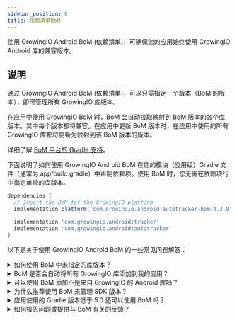 ```yaml
---
sidebar_position: 6
title: 依赖清单BoM
---
```


使用 GrowingIO Android BoM (依赖清单)，可确保您的应用始终使用 GrowingIO Android 库的兼容版本。

## 说明
通过 GrowingIO Android BoM (依赖清单)，可以只需指定一个版本（BoM 的版本），即可管理所有 GrowingIO 库版本。

在应用中使用 GrowingIO BoM 时，BoM 会自动拉取映射到 BoM 版本的各个库版本。其中每个版本都将兼容。在应用中更新 BoM 版本时，在应用中使用的所有 GrowingIO 库都将更新为映射到该 BoM 版本的版本。

详细了解 [BoM 平台的 Gradle 支持](https://docs.gradle.org/4.6-rc-1/userguide/managing_transitive_dependencies.html#sec:bom_import)。

下面说明了如何使用 GrowingIO Android BoM 在您的模块（应用级）Gradle 文件（通常为 app/build.gradle）中声明依赖项。使用 BoM 时，您无需在依赖项行中指定单独的库版本。

```groovy
dependencies {
  // Import the BoM for the GrowingIO platform
  implementation platform('com.growingio.android:autotracker-bom:4.3.0')

  implementation 'com.growingio.android:tracker'
  implementation 'com.growingio.android:autotracker'
}
```

以下是关于使用 GrowingIO Android BoM 的一些常见问题解答：

<details>
  <summary>如何使用 BoM 中未指定的库版本？</summary>

可以在库的依赖中指定所需要的库版本号,如下。但不建议指定BoM中的版本号。

```groovy
dependencies {
  // Import the BoM for the GrowingIO platform
  implementation platform('com.growingio.android:autotracker-bom:4.3.0')

  implementation 'com.growingio.android:autotracker:4.3.0'
}
```
</details>

<details>
  <summary>BoM 是否会自动将所有 GrowingIO 库添加到我的应用？</summary>

不会。要在真正添加和使用对应库时，必须在模块（应用级）Gradle 文件（通常为 `app/build.gradle`）中将每个库声明为单独的依赖项行。
使用 BoM 可确保您应用中的任何 GrowingIO 库版本都兼容，但 BoM 并不会真正将这些 GrowingIO 库添加到您的应用。
</details>

<details>
  <summary>可以使用 BoM 添加不是来自 GrowingIO 的 Android 库吗？</summary>

不可以。GrowingIO Android BoM 仅管理 GrowingIO 库的库版本。
</details>

<details>
  <summary>为什么推荐使用 BoM 来管理 SDK 版本？</summary>

虽然每个 GrowingIO 库都单独进行版本控制，但这些库是一起构建的，以确保每个库的最新版本与其他库兼容。

使用 BoM 管理应用的 GrowingIO 库版本后，无需跟踪哪个版本的 GrowingIO 库与其他 GrowingIO 库兼容。
</details>

<details>
  <summary>应用使用的 Gradle 版本低于 5.0 还可以使用 BoM 吗？</summary>

  可以！对于 Gradle 5.0 及更高版本，BoM 支持将自动启用。不过，对于更早版本的 Gradle，只需启用 BoM 功能并采用略微不同的方式导入 BoM。

在 `settings.gradle`  文件中，添加 `enableFeaturePreview('IMPROVED_POM_SUPPORT')`。
在模块（应用级）Gradle 文件（通常为 `app/build.gradle`）中，像导入普通库（不带 platform 修饰符）一样导入 BoM，如下所示：

```groovy
dependencies {
  // Import the BoM for the GrowingIO platform
  implementation 'com.growingio.android:autotracker-bom:4.3.0'

  implementation 'com.growingio.android:autotracker'
}
```
</details>

<details>
  <summary>如何报告问题或提供与 BoM 有关的反馈？</summary>
  
  请访问 GitHub 上的 <a href="https://github.com/growingio/growingio-sdk-android-autotracker">GrowingIO Android SDK 代码库</a>
</details>
